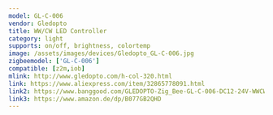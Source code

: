 ```yaml
---
model: GL-C-006
vendor: Gledopto
title: WW/CW LED Controller
category: light
supports: on/off, brightness, colortemp
image: /assets/images/devices/Gledopto_GL-C-006.jpg
zigbeemodel: ['GL-C-006']
compatible: [z2m,iob]
mlink: http://www.gledopto.com/h-col-320.html
link: https://www.aliexpress.com/item/32865778091.html
link2: https://www.banggood.com/GLEDOPTO-Zig_Bee-GL-C-006-DC12-24V-WWCW-Smart-LED-Strip-Controller-Work-With-Amazon-Alexa-p-1470231.html
link3: https://www.amazon.de/dp/B077GB2QHD
---
```


